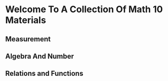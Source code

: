 # Welcome To A Collection Of Math 10 Materials 
## Measurement

## Algebra And Number 

## Relations and Functions 
